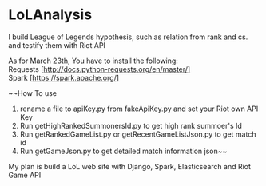 # LoLAnalysis
I build League of Legends hypothesis, such as relation from rank and cs. and testify them with Riot API

As for March 23th, You have to install the following:  
Requests [http://docs.python-requests.org/en/master/]  
Spark [https://spark.apache.org/]  
  
~~How To use
1. rename a file to apiKey.py from fakeApiKey.py and set your Riot own API Key  
2. Run getHighRankedSummonersId.py to get high rank summoer's Id  
3. Run getRankedGameList.py or getRecentGameListJson.py to get match id  
4. Run getGameJson.py to get detailed match information json~~

My plan is build a LoL web site with Django, Spark, Elasticsearch and Riot Game API
